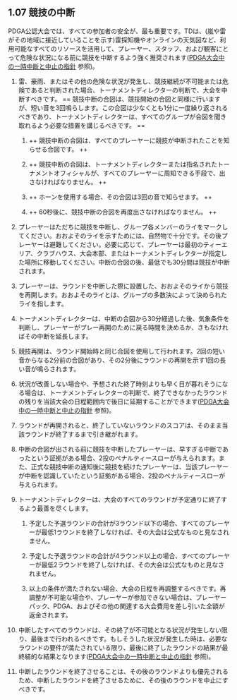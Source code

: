 ## 1.07 競技の中断

PDGA公認大会では、すべての参加者の安全が、最も重要です。TDは、(嵐や雷がその地域に接近していることを示す)雷探知機やオンラインの天気図など、利用可能なすべてのリソースを活用して、プレーヤー、スタッフ、および観客にとって危険な状況になる前に競技を中断するよう強く推奨されます([PDGA大会中の一時中断と中止の指針](https://www.pdga.com/pdga-documents/tournament-resources/pdga-mid-event-suspension-and-cancellation) 参照)。

1. 雷、豪雨、またはその他の危険な状況が発生し、競技継続が不可能または危険であると判断された場合、トーナメントディレクターの判断で、大会を中断すべきです。
== 競技中断の合図は、競技開始の合図と同様に行いますが、短い音を3回鳴らします。この合図は少なくとも1分に一度繰り返されるべきであり、トーナメントディレクターは、すべてのグループが合図を聞き取れるよう必要な措置を講じるべきです。 ==

	1. ++ 競技中断の合図は、すべてのプレーヤーに競技が中断されたことを知らせる合図です。 ++
    
    1. ++ 競技中断の合図は、トーナメントディレクターまたは指名されたトーナメントオフィシャルが、すべてのプレーヤーに周知できる手段で、出さなければなりません。 ++

	1. ++ ホーンを使用する場合、その合図は3回の音で知らせます。 ++

    1. ++ 60秒後に、競技中断の合図を再度出さなければなりません。 ++

1. プレーヤーはただちに競技を中断し、グループ各メンバーのライをマークしてください。おおよそのライを示すためには、自然物で十分です。その後プレーヤーは避難してください。必要に応じて、プレーヤーは最初のティーエリア、クラブハウス、大会本部、またはトーナメントディレクターが指定した場所に移動してください。中断の合図の後、最低でも30分間は競技が中断されます。

1. プレーヤーは、ラウンドを中断した際に設置した、おおよそのライから競技を再開します。おおよそのライとは、グループの多数決によって決められたライを指します。

1. トーナメントディレクターは、中断の合図から30分経過した後、気象条件を判断し、プレーヤーがプレー再開のために戻る時間を決めるか、さもなければその中断を延長します。

1. 競技再開は、ラウンド開始時と同じ合図を使用して行われます。2回の短い音からなる2分前の合図があり、その2分後にラウンドの再開を示す1回の長い音が鳴らされます。

1. 状況が改善しない場合や、予想された終了時刻よりも早く日が暮れそうになる場合は、トーナメントディレクターの判断で、終了できなかったラウンドの残りを当該大会の日程範囲内で後日に延期することができます([PDGA大会中の一時中断と中止の指針](https://www.pdga.com/pdga-documents/tournament-resources/pdga-mid-event-suspension-and-cancellation) 参照)。

1. ラウンドが再開されると、終了していないラウンドのスコアは、そのまま当該ラウンドが終了するまで引き継がれます。

1. 中断の合図が出される前に競技を中断したプレーヤーは、早すぎる中断であったという証拠がある場合、2投のペナルティースローが与えられます。また、正式な競技中断の通知後に競技を続けたプレーヤーは、当該プレーヤーが中断を認識していたという証拠がある場合、2投のペナルティースローが与えられます。

1. トーナメントディレクターは、大会のすべてのラウンドが予定通りに終了するよう最善を尽くします。

    1. 予定した予選ラウンドの合計が3ラウンド以下の場合、すべてのプレーヤーが最低1ラウンドを終了しなければ、その大会は公式なものと見なされません。

    1. 予定した予選ラウンドの合計が4ラウンド以上の場合、すべてのプレーヤーが最低2ラウンドを終了しなければ、その大会は公式なものと見なされません。

    1. 以上の条件が満たされない場合、大会の日程を再調整するべきです。再調整が不可能な場合や、プレーヤーが参加できない場合は、プレーヤーパック、PDGA、およびその他の関連する大会費用を差し引いた全額が返金されます。

1. 中断したすべてのラウンドは、その終了が不可能となる状況が発生しない限り、最後まで行われるべきです。もしそうした状況が発生した時は、必要なラウンドの要件が満たされている限り、最後に終了したラウンドの結果が最終結的な結果となります([PDGA大会中の一時中断と中止の指針](https://www.pdga.com/pdga-documents/tournament-resources/pdga-mid-event-suspension-and-cancellation) 参照)。

1. 中断したラウンドを終了させることは、その後のラウンドよりも優先されるため、中断したラウンドを終了させるために、その後のラウンドを中止にすべきです。
